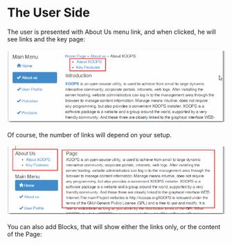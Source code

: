 # The User Side

The user is presented with About Us menu link, and when clicked, he will see links and the key page:

![](.gitbook/assets/image002.png)

Of course, the number of links will depend on your setup.

![](.gitbook/assets/image010.png)

You can also add Blocks, that will show either the links only, or the content of the Page:

